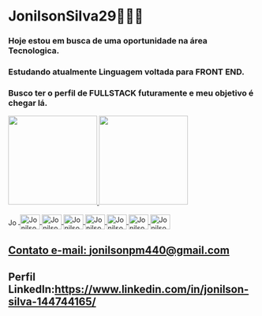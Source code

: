 # JonilsonSilva29🧑🏽‍💻

### Hoje estou em busca de uma oportunidade na área Tecnologica.
### Estudando atualmente Linguagem voltada para FRONT END.
### Busco ter o perfil de FULLSTACK futuramente e meu objetivo é chegar lá.

<div>
  <a href="https://github.com/JonilsonSilva28">
  <img height="180em" src="https://github-readme-stats.vercel.app/api?username=jonilsonsilva28&show_icons=true&theme=dracula&include_all_commits=true&count_private=true"/>
  <img height="180em" src="https://github-readme-stats.vercel.app/api/top-langs/?username=jonilsonsilva28&layout=compact&langs_count=16&theme=dracula"/>
</div>
  
<div style="display: inline_block"><br>
  <img align="center" alt="Jonilson" height="15" width="20" src=<img src="https://cdn.jsdelivr.net/gh/devicons/devicon/icons/c/c-original.svg" />
  <img align="center" alt="Jonilson" height="30" width="40" src=<img src="https://cdn.jsdelivr.net/gh/devicons/devicon/icons/csharp/csharp-original.svg" />
  <img align="center" alt="Jonilson" height="30" width="40" src=<img src="https://cdn.jsdelivr.net/gh/devicons/devicon/icons/css3/css3-original-wordmark.svg" />
  <img align="center" alt="Jonilson" height="30" width="40" src=<img src="https://cdn.jsdelivr.net/gh/devicons/devicon/icons/git/git-original.svg" />
  <img align="center" alt="Jonilson" height="30" width="40" src=<img src="https://cdn.jsdelivr.net/gh/devicons/devicon/icons/html5/html5-original-wordmark.svg" />
  <img align="center" alt="Jonilson" height="30" width="40" src=<img src="https://cdn.jsdelivr.net/gh/devicons/devicon/icons/javascript/javascript-original.svg" />
  <img align="center" alt="Jonilson" height="30" width="40" src=<img src="https://cdn.jsdelivr.net/gh/devicons/devicon/icons/python/python-original-wordmark.svg" />
  <img align="center" alt="Jonilson" height="30" width="40" src=<img src="https://cdn.jsdelivr.net/gh/devicons/devicon/icons/vscode/vscode-original-wordmark.svg" />
</div>
  
##
  
## Contato e-mail: jonilsonpm440@gmail.com
## Perfil LinkedIn:https://www.linkedin.com/in/jonilson-silva-144744165/

